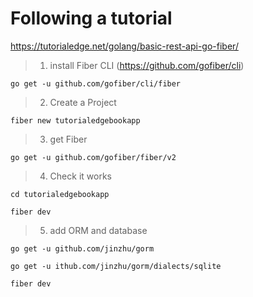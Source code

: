 # Following a tutorial
https://tutorialedge.net/golang/basic-rest-api-go-fiber/

>1. install Fiber CLI (https://github.com/gofiber/cli)

```go get -u github.com/gofiber/cli/fiber```

>2. Create a Project

```fiber new tutorialedgebookapp```

>3. get Fiber

`go get -u github.com/gofiber/fiber/v2`

>4. Check it works


`cd tutorialedgebookapp`

`fiber dev`

>5. add ORM and database

```go get -u github.com/jinzhu/gorm```

```go get -u ithub.com/jinzhu/gorm/dialects/sqlite```

```fiber dev```